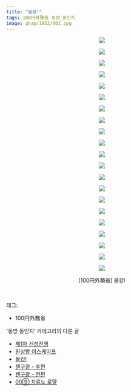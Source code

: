 ```yaml
---
title: "몰캉!"
tags: 100円外務省 동방_동인지
image: ghap/1952/001.jpg
---
```

<div class="article">
<p style="text-align: center; clear: none; float: none;"><img src="{{ site.nasurl }}/ghap/1952/001.jpg"/></p>
<p style="text-align: center; clear: none; float: none;"><img src="{{ site.nasurl }}/ghap/1952/002.jpg"/></p>
<p style="text-align: center; clear: none; float: none;"><img src="{{ site.nasurl }}/ghap/1952/003.jpg"/></p>
<p style="text-align: center; clear: none; float: none;"><img src="{{ site.nasurl }}/ghap/1952/004.jpg"/></p>
<p style="text-align: center; clear: none; float: none;"><img src="{{ site.nasurl }}/ghap/1952/005.jpg"/></p>
<p style="text-align: center; clear: none; float: none;"><img src="{{ site.nasurl }}/ghap/1952/006.jpg"/></p>
<p style="text-align: center; clear: none; float: none;"><img src="{{ site.nasurl }}/ghap/1952/007.jpg"/></p>
<p style="text-align: center; clear: none; float: none;"><img src="{{ site.nasurl }}/ghap/1952/008.jpg"/></p>
<p style="text-align: center; clear: none; float: none;"><img src="{{ site.nasurl }}/ghap/1952/009.jpg"/></p>
<p style="text-align: center; clear: none; float: none;"><img src="{{ site.nasurl }}/ghap/1952/010.jpg"/></p>
<p style="text-align: center; clear: none; float: none;"><img src="{{ site.nasurl }}/ghap/1952/011.jpg"/></p>
<p style="text-align: center; clear: none; float: none;"><img src="{{ site.nasurl }}/ghap/1952/012.jpg"/></p>
<p style="text-align: center; clear: none; float: none;"><img src="{{ site.nasurl }}/ghap/1952/013.jpg"/></p>
<p style="text-align: center; clear: none; float: none;"><img src="{{ site.nasurl }}/ghap/1952/014.jpg"/></p>
<p style="text-align: center; clear: none; float: none;"><img src="{{ site.nasurl }}/ghap/1952/015.jpg"/></p>
<p style="text-align: center; clear: none; float: none;"><img src="{{ site.nasurl }}/ghap/1952/016.jpg"/></p>
<p style="text-align: center; clear: none; float: none;"><img src="{{ site.nasurl }}/ghap/1952/017.jpg"/></p>
<p style="text-align: center; clear: none; float: none;"><img src="{{ site.nasurl }}/ghap/1952/018.jpg"/></p>
<p style="text-align: center; clear: none; float: none;"><img src="{{ site.nasurl }}/ghap/1952/019.jpg"/></p>
<p style="text-align: center; clear: none; float: none;"><img src="{{ site.nasurl }}/ghap/1952/020.jpg"/></p>
<p style="text-align: center; clear: none; float: none;"><img src="{{ site.nasurl }}/ghap/1952/021.jpg"/></p>
<p style="text-align: center; clear: none; float: none;">[100円外務省] 몰캉!</p>
<p><br/></p>
</div><div class="tagTrail">
<p>태그: </p>
<ul>
<li>100円外務省</li>
</ul>
</div><div class="another">
<p>'동방 동인지' 카테고리의 다른 글</p>
<ul>
<li><a href="/2016-09-01-ghap_1954">제1차 신성전쟁</a></li>
<li><a href="/2016-09-01-ghap_1953">환상향 이스케이프</a></li>
<li><a href="/2016-09-01-ghap_1952">몰캉!</a></li>
<li><a href="/2016-09-01-ghap_1951">텐구광 - 후편</a></li>
<li><a href="/2016-09-01-ghap_1950">텐구광 - 전편</a></li>
<li><a href="/2016-08-31-ghap_1948">00⑨ 치르노 로얄</a></li>
</ul>
</div><div class="cb_module cb_fluid">
<div class="cb_wrt cb_profile">
</div><!-- commentList close -->
</div>